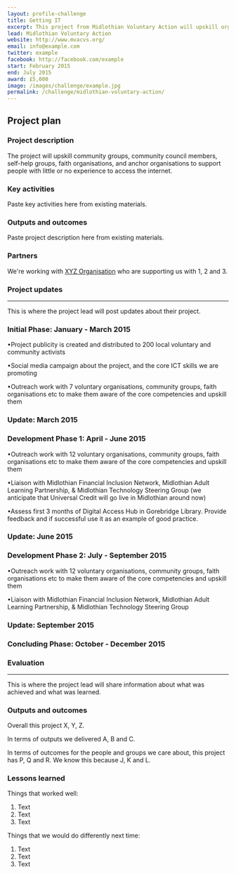 ```yaml
---
layout: profile-challenge
title: Getting IT
excerpt: This project from Midlothian Voluntary Action will upskill organisations to help them to support people who have little or no experience in using the internet.
lead: Midlothian Voluntary Action 
website: http://www.mvacvs.org/ 
email: info@example.com
twitter: example
facebook: http://facebook.com/example
start: February 2015
end: July 2015
award: £5,000
image: /images/challenge/example.jpg
permalink: /challenge/midlothian-voluntary-action/ 
---
```


## **Project plan**

### Project description

The project will upskill community groups, community council members, self-help groups, faith organisations, and anchor organisations to support people with little or no experience to access the internet.

### Key activities

Paste key activities here from existing materials.

### Outputs and outcomes

Paste project description here from existing materials.

### Partners

We're working with [XYZ Organisation](/charter/xyz-org/) who are supporting us with 1, 2 and 3.


### Project updates

---

This is where the project lead will post updates about their project.

### Initial Phase: January - March 2015

•Project publicity is created and distributed to 200 local voluntary and community activists  

•Social media campaign about the project, and the core ICT skills we are promoting 

•Outreach work with 7 voluntary organisations, community groups, faith organisations etc to make them aware of the core competencies and upskill them


### Update: March 2015

### Development Phase 1: April - June 2015 

•Outreach work with 12 voluntary organisations, community groups, faith organisations etc to make them aware of the core competencies and upskill them 

•Liaison with Midlothian Financial Inclusion Network, Midlothian Adult Learning Partnership, & Midlothian Technology Steering Group (we anticipate that Universal Credit will go live in Midlothian around now) 

•Assess first 3 months of Digital Access Hub in Gorebridge Library. Provide feedback and if successful use it as an example of good practice.

### Update: June 2015 

### Development Phase 2: July - September 2015

•Outreach work with 12 voluntary organisations, community groups, faith organisations etc to make them aware of the core competencies and upskill them 

•Liaison with Midlothian Financial Inclusion Network, Midlothian Adult Learning Partnership, & Midlothian Technology Steering Group

### Update: September 2015

### Concluding Phase: October - December 2015

### Evaluation

---

This is where the project lead will share information about what was achieved and what was learned.

### Outputs and outcomes

Overall this project X, Y, Z.

In terms of outputs we delivered A, B and C.

In terms of outcomes for the people and groups we care about, this project has P, Q and R. We know this because J, K and L.

### Lessons learned

Things that worked well:

1. Text
2. Text
3. Text

Things that we would do differently next time:

1. Text
2. Text
3. Text

